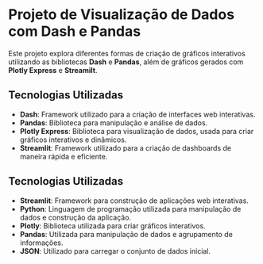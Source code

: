 # Projeto de Visualização de Dados com Dash e Pandas

Este projeto explora diferentes formas de criação de gráficos interativos utilizando as bibliotecas **Dash** e **Pandas**, além de gráficos gerados com **Plotly Express** e **Streamilt**.

## Tecnologias Utilizadas

- **Dash**: Framework utilizado para a criação de interfaces web interativas.
- **Pandas**: Biblioteca para manipulação e análise de dados.
- **Plotly Express**: Biblioteca para visualização de dados, usada para criar gráficos interativos e dinâmicos.
- **Streamlit**: Framework utilizado para a criação de dashboards de maneira rápida e eficiente.

## Tecnologias Utilizadas
- **Streamlit**: Framework para construção de aplicações web interativas.
- **Python**: Linguagem de programação utilizada para manipulação de dados e construção da aplicação.
- **Plotly**: Biblioteca utilizada para criar gráficos interativos.
- **Pandas**: Utilizada para manipulação de dados e agrupamento de informações.
- **JSON**: Utilizado para carregar o conjunto de dados inicial.

  

